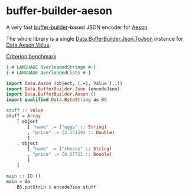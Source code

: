 # buffer-builder-aeson

A very fast [buffer-builder](http://hackage.haskell.org/package/buffer-builder)-based JSON encoder for [Aeson](http://hackage.haskell.org/package/aeson).

The whole library is a single [Data.BufferBuilder.Json.ToJson](https://github.com/chadaustin/buffer-builder/blob/40361f929868ff62ff0cdafc6bdb0fe4a57d0a16/Data/BufferBuilder/Json.hs#L54) instance for [Data.Aeson.Value](http://hackage.haskell.org/package/aeson-0.8.0.2/docs/Data-Aeson.html#t:Value).

[Criterion benchmark](benchmark_results.txt)

```haskell
{-# LANGUAGE OverloadedStrings #-}
{-# LANGUAGE OverloadedLists #-}

import Data.Aeson (object, (.=), Value (..))
import Data.BufferBuilder.Json (encodeJson)
import Data.BufferBuilder.Aeson ()
import qualified Data.ByteString as BS

stuff :: Value
stuff = Array
    [ object
        [ "name" .= ("eggs" :: String)
        , "price" .= (3.141592 :: Double)
        ]
    , object
        [ "name" .= ("cheese" :: String)
        , "price" .= (0.57721 :: Double)
        ]
    ]

main :: IO ()
main = do
    BS.putStrLn $ encodeJson stuff
```
